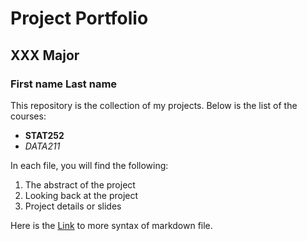 
# Project Portfolio
## XXX Major
### First name Last name

This repository is the collection of my projects. Below is the list of the courses:

- **STAT252**
- _DATA211_

In each file, you will find the following:

1. The abstract of the project
2. Looking back at the project
3. Project details or slides


Here is the [Link](https://www.markdownguide.org/basic-syntax/) to more syntax of markdown file.
